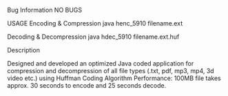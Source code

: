 
Bug Information
NO BUGS


USAGE
Encoding & Compression
java henc_5910 filename.ext

Decoding & Decompression
java hdec_5910 filename.ext.huf


Description

Designed and developed an optimized Java coded application for compression and decompression of all file types (.txt, pdf, mp3, mp4, 3d video etc.) using Huffman Coding Algorithm
Performance: 100MB file takes approx. 30 seconds to encode and 25 seconds decode.




